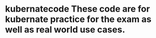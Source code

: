 # kubernatecode These code are for kubernate practice for the exam as well as real world use cases. 
